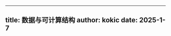 
---
title: 数据与可计算结构
author: kokic
date: 2025-1-7
---

[](/data-structure/binary-tree.md#:embed)
<!-- [](/data-structure/dual-number.md#:embed) -->
[](/data-structure/chromatic-graph.md#:embed)

